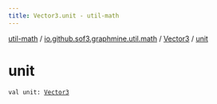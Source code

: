 ```yaml
---
title: Vector3.unit - util-math
---
```


[util-math](../../index.html) / [io.github.sof3.graphmine.util.math](../index.html) / [Vector3](index.html) / [unit](./unit.html)

# unit

`val unit: `[`Vector3`](index.html)